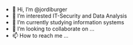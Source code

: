- 👋 Hi, I’m @jordiburger
- 👀 I’m interested IT-Security and Data Analysis
- 🌱 I’m currently studying information systems
- 💞️ I’m looking to collaborate on ...
- 📫 How to reach me ...

<!---
jordiburger/jordiburger is a ✨ special ✨ repository because its `README.md` (this file) appears on your GitHub profile.
You can click the Preview link to take a look at your changes.
--->
